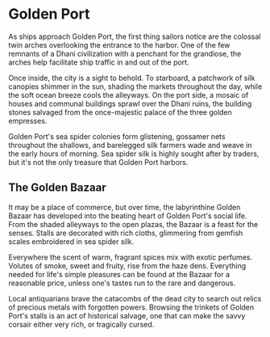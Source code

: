 # Golden Port

As ships approach Golden Port, the first thing sailors notice are the colossal twin arches overlooking the entrance to the harbor. One of the few remnants of a Dhani civilization with a penchant for the grandiose, the arches help facilitate ship traffic in and out of the port.

Once inside, the city is a sight to behold. To starboard, a patchwork of silk canopies shimmer in the sun, shading the markets throughout the day, while the soft ocean breeze cools the alleyways. On the port side, a mosaic of houses and communal buildings sprawl over the Dhani ruins, the building stones salvaged from the once-majestic palace of the three golden empresses.

Golden Port's sea spider colonies form glistening, gossamer nets throughout the shallows, and barelegged silk farmers wade and weave in the early hours of morning. Sea spider silk is highly sought after by traders, but it's not the only treasure that Golden Port harbors.

## The Golden Bazaar

It may be a place of commerce, but over time, the labyrinthine Golden Bazaar has developed into the beating heart of Golden Port's social life. From the shaded alleyways to the open plazas, the Bazaar is a feast for the senses. Stalls are decorated with rich cloths, glimmering from gemfish scales embroidered in sea spider silk.

Everywhere the scent of warm, fragrant spices mix with exotic perfumes. Volutes of smoke, sweet and fruity, rise from the haze dens. Everything needed for life's simple pleasures can be found at the Bazaar for a reasonable price, unless one's tastes run to the rare and dangerous.

Local antiquarians brave the catacombs of the dead city to search out relics of precious metals with forgotten powers. Browsing the trinkets of Golden Port's stalls is an act of historical salvage, one that can make the savvy corsair either very rich, or tragically cursed.
